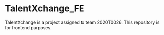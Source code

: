 # TalentXchange_FE
TalentXchange is a project assigned to team 2020T0026. This repository is for frontend purposes.
